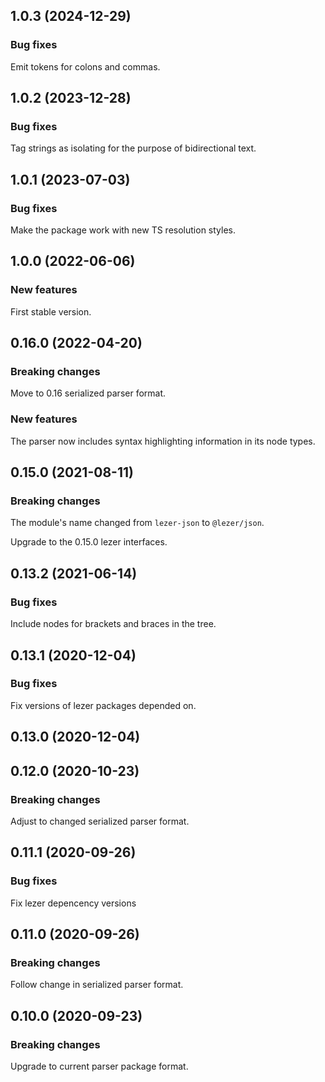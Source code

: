 ## 1.0.3 (2024-12-29)

### Bug fixes

Emit tokens for colons and commas.

## 1.0.2 (2023-12-28)

### Bug fixes

Tag strings as isolating for the purpose of bidirectional text.

## 1.0.1 (2023-07-03)

### Bug fixes

Make the package work with new TS resolution styles.

## 1.0.0 (2022-06-06)

### New features

First stable version.

## 0.16.0 (2022-04-20)

### Breaking changes

Move to 0.16 serialized parser format.

### New features

The parser now includes syntax highlighting information in its node types.

## 0.15.0 (2021-08-11)

### Breaking changes

The module's name changed from `lezer-json` to `@lezer/json`.

Upgrade to the 0.15.0 lezer interfaces.

## 0.13.2 (2021-06-14)

### Bug fixes

Include nodes for brackets and braces in the tree.

## 0.13.1 (2020-12-04)

### Bug fixes

Fix versions of lezer packages depended on.

## 0.13.0 (2020-12-04)

## 0.12.0 (2020-10-23)

### Breaking changes

Adjust to changed serialized parser format.

## 0.11.1 (2020-09-26)

### Bug fixes

Fix lezer depencency versions

## 0.11.0 (2020-09-26)

### Breaking changes

Follow change in serialized parser format.

## 0.10.0 (2020-09-23)

### Breaking changes

Upgrade to current parser package format.

